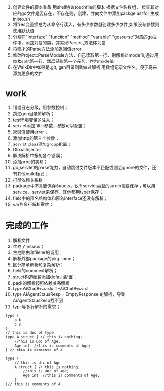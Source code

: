 1. 创建文件的脚本准备
用shell协议touchfile的脚本 根据文件名数组， 检查其对应的go文件是否存在，不存在则，创建，并向文件中添加packge astifo; 生成initgo.sh
2. 将files变量换成为从命令行读入，有多少参数就创建多少文件,如果没有参数则使用默认值
3. 分别在"interface" "function" "method" "variable" "gosourse"对应的go文件中，添加对应的类，并实现Parse(),方法体为空
4. 将刚才的Parse方法添加返回值error
5. 修改Project::ParseModule方法，自己读取第一行，别解析处mode值,通过用空格split第一行，然后获取第一个元素，作为mode值
6. 在WalkDir中如果是.git, gen目录则跳做过解析,用数组记录文件名，便于将来添加更多的文件



# work
1. 错误日志分级，用参数控制；
2. 跳过gen目录的解析；
3. test环境变量的注入；
4. servlet添加filter参数，参数可以配置；
5. 返回值使用error；
6. 添加http的第三个参数；
7. servlet class添加group配置；
8.  GlobalInjector
9.  解决解析中报的各个错误；
10. 添加prpc的实现；
11. go_servlet的parse能力，自动跳过文件版本不匹配或则会ignore的文件，还有其他build标记；
12. 打印依赖关系树
13. package中不需要保存Structs，仅有servlet类型的struct需要保存；可以用service，servlet来保存，其他都用typer保存；
14. field中的匿名结构体和匿名interface还没有解析；
15. var的多行解析需求；

# 完成的工作
1. 解析文件
2. 生成了initiator；
3. 生成路由和fileter的调用；
4. 解析外部package的pkg name；
5. 区分简单解析和复杂解析；
6. field的comment解析；
7. struct构造函数添加default配置；
8.  pack的解析按照依赖关系解析
9.  type AiChatRecords []*AiChatRecord
10. type AiAgentStausResp = EmptyResponse 的解析，导致AiAgentStausResp找不到
11. type等多行解析的需求；  
```
type (
    a b 
    c d
)
// this is doc of type 
type A struct { // this is nothing;
    //this is Doc of Age;
    Age int  //this is comments of Age;
} // this is comments of A

type (
    // this is doc of Age 
    A struct { // this is nothing;
        //this is Doc of Age;
        Age int  //this is comments of Age;
    } 
)// this is comments of A

```